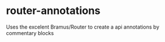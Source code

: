 # router-annotations
Uses the excelent Bramus/Router to create a api annotations by commentary blocks
